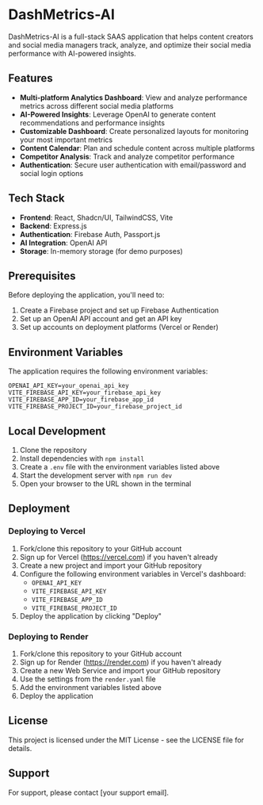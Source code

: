 # DashMetrics-AI

DashMetrics-AI is a full-stack SAAS application that helps content creators and social media managers track, analyze, and optimize their social media performance with AI-powered insights.

## Features

- **Multi-platform Analytics Dashboard**: View and analyze performance metrics across different social media platforms
- **AI-Powered Insights**: Leverage OpenAI to generate content recommendations and performance insights
- **Customizable Dashboard**: Create personalized layouts for monitoring your most important metrics
- **Content Calendar**: Plan and schedule content across multiple platforms
- **Competitor Analysis**: Track and analyze competitor performance
- **Authentication**: Secure user authentication with email/password and social login options

## Tech Stack

- **Frontend**: React, Shadcn/UI, TailwindCSS, Vite
- **Backend**: Express.js
- **Authentication**: Firebase Auth, Passport.js
- **AI Integration**: OpenAI API
- **Storage**: In-memory storage (for demo purposes)

## Prerequisites

Before deploying the application, you'll need to:

1. Create a Firebase project and set up Firebase Authentication
2. Set up an OpenAI API account and get an API key
3. Set up accounts on deployment platforms (Vercel or Render)

## Environment Variables

The application requires the following environment variables:

```
OPENAI_API_KEY=your_openai_api_key
VITE_FIREBASE_API_KEY=your_firebase_api_key
VITE_FIREBASE_APP_ID=your_firebase_app_id
VITE_FIREBASE_PROJECT_ID=your_firebase_project_id
```

## Local Development

1. Clone the repository
2. Install dependencies with `npm install`
3. Create a `.env` file with the environment variables listed above
4. Start the development server with `npm run dev`
5. Open your browser to the URL shown in the terminal

## Deployment

### Deploying to Vercel

1. Fork/clone this repository to your GitHub account
2. Sign up for Vercel (https://vercel.com) if you haven't already
3. Create a new project and import your GitHub repository
4. Configure the following environment variables in Vercel's dashboard:
   - `OPENAI_API_KEY`
   - `VITE_FIREBASE_API_KEY`
   - `VITE_FIREBASE_APP_ID`
   - `VITE_FIREBASE_PROJECT_ID`
5. Deploy the application by clicking "Deploy"

### Deploying to Render

1. Fork/clone this repository to your GitHub account
2. Sign up for Render (https://render.com) if you haven't already
3. Create a new Web Service and import your GitHub repository
4. Use the settings from the `render.yaml` file
5. Add the environment variables listed above
6. Deploy the application

## License

This project is licensed under the MIT License - see the LICENSE file for details.

## Support

For support, please contact [your support email].